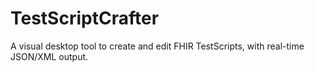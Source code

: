 # TestScriptCrafter
A visual desktop tool to create and edit FHIR TestScripts, with real-time JSON/XML output.
